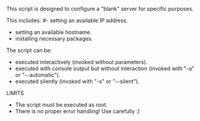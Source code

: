 This script is designed to configure a "blank" server for specific purposes. 

This includes:
#- setting an available IP address.
- setting an available hostname.
- installing necessary packages.

The script can be:
- executed interactively (invoked without parameters).
- executed with console output but without interaction (invoked with "-a" or "--automatic").
- executed silently (invoked with "-s" or "--silent").

LIMITS
- The script must be executed as root. 
- There is no proper error handling! Use carefully :)
